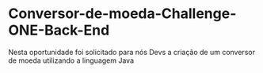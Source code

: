 # Conversor-de-moeda-Challenge-ONE-Back-End
Nesta oportunidade foi solicitado para nós Devs a criação de um conversor de moeda utilizando a linguagem Java

